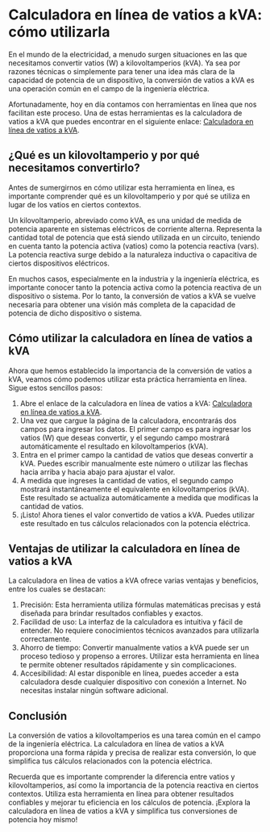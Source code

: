 Calculadora en línea de vatios a kVA: cómo utilizarla
=====================================================

En el mundo de la electricidad, a menudo surgen situaciones en las que necesitamos convertir vatios (W) a kilovoltamperios (kVA). Ya sea por razones técnicas o simplemente para tener una idea más clara de la capacidad de potencia de un dispositivo, la conversión de vatios a kVA es una operación común en el campo de la ingeniería eléctrica.

Afortunadamente, hoy en día contamos con herramientas en línea que nos facilitan este proceso. Una de estas herramientas es la calculadora de vatios a kVA que puedes encontrar en el siguiente enlace: [Calculadora en línea de vatios a kVA](https://www.onlinecalculatorsfree.com/es/tools/watt-to-kilovolt-amps-calculator.html).

¿Qué es un kilovoltamperio y por qué necesitamos convertirlo?
-------------------------------------------------------------

Antes de sumergirnos en cómo utilizar esta herramienta en línea, es importante comprender qué es un kilovoltamperio y por qué se utiliza en lugar de los vatios en ciertos contextos.

Un kilovoltamperio, abreviado como kVA, es una unidad de medida de potencia aparente en sistemas eléctricos de corriente alterna. Representa la cantidad total de potencia que está siendo utilizada en un circuito, teniendo en cuenta tanto la potencia activa (vatios) como la potencia reactiva (vars). La potencia reactiva surge debido a la naturaleza inductiva o capacitiva de ciertos dispositivos eléctricos.

En muchos casos, especialmente en la industria y la ingeniería eléctrica, es importante conocer tanto la potencia activa como la potencia reactiva de un dispositivo o sistema. Por lo tanto, la conversión de vatios a kVA se vuelve necesaria para obtener una visión más completa de la capacidad de potencia de dicho dispositivo o sistema.

Cómo utilizar la calculadora en línea de vatios a kVA
-----------------------------------------------------

Ahora que hemos establecido la importancia de la conversión de vatios a kVA, veamos cómo podemos utilizar esta práctica herramienta en línea. Sigue estos sencillos pasos:

1. Abre el enlace de la calculadora en línea de vatios a kVA: [Calculadora en línea de vatios a kVA](https://www.onlinecalculatorsfree.com/es/tools/watt-to-kilovolt-amps-calculator.html).
2. Una vez que cargue la página de la calculadora, encontrarás dos campos para ingresar los datos. El primer campo es para ingresar los vatios (W) que deseas convertir, y el segundo campo mostrará automáticamente el resultado en kilovoltamperios (kVA).
3. Entra en el primer campo la cantidad de vatios que deseas convertir a kVA. Puedes escribir manualmente este número o utilizar las flechas hacia arriba y hacia abajo para ajustar el valor.
4. A medida que ingreses la cantidad de vatios, el segundo campo mostrará instantáneamente el equivalente en kilovoltamperios (kVA). Este resultado se actualiza automáticamente a medida que modificas la cantidad de vatios.
5. ¡Listo! Ahora tienes el valor convertido de vatios a kVA. Puedes utilizar este resultado en tus cálculos relacionados con la potencia eléctrica.

Ventajas de utilizar la calculadora en línea de vatios a kVA
------------------------------------------------------------

La calculadora en línea de vatios a kVA ofrece varias ventajas y beneficios, entre los cuales se destacan:

1. Precisión: Esta herramienta utiliza fórmulas matemáticas precisas y está diseñada para brindar resultados confiables y exactos.
2. Facilidad de uso: La interfaz de la calculadora es intuitiva y fácil de entender. No requiere conocimientos técnicos avanzados para utilizarla correctamente.
3. Ahorro de tiempo: Convertir manualmente vatios a kVA puede ser un proceso tedioso y propenso a errores. Utilizar esta herramienta en línea te permite obtener resultados rápidamente y sin complicaciones.
4. Accesibilidad: Al estar disponible en línea, puedes acceder a esta calculadora desde cualquier dispositivo con conexión a Internet. No necesitas instalar ningún software adicional.

Conclusión
----------

La conversión de vatios a kilovoltamperios es una tarea común en el campo de la ingeniería eléctrica. La calculadora en línea de vatios a kVA proporciona una forma rápida y precisa de realizar esta conversión, lo que simplifica tus cálculos relacionados con la potencia eléctrica.

Recuerda que es importante comprender la diferencia entre vatios y kilovoltamperios, así como la importancia de la potencia reactiva en ciertos contextos. Utiliza esta herramienta en línea para obtener resultados confiables y mejorar tu eficiencia en los cálculos de potencia. ¡Explora la calculadora en línea de vatios a kVA y simplifica tus conversiones de potencia hoy mismo!